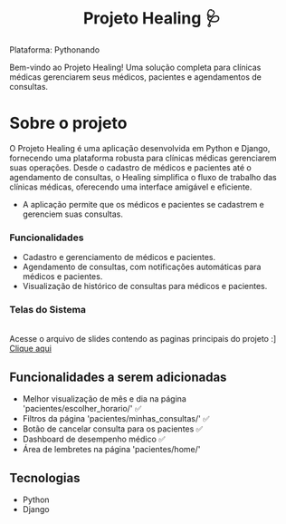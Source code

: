 <h1 align="center"> Projeto Healing 🩺 </h1>
Plataforma: Pythonando
<br>

Bem-vindo ao Projeto Healing! Uma solução completa para clínicas médicas gerenciarem seus médicos, pacientes e agendamentos de consultas.

# Sobre o projeto

O Projeto Healing é uma aplicação desenvolvida em Python e Django, fornecendo uma plataforma robusta para clínicas médicas gerenciarem suas operações. Desde o cadastro de médicos e pacientes até o agendamento de consultas, o Healing simplifica o fluxo de trabalho das clínicas médicas, oferecendo uma interface amigável e eficiente.

> 
- A aplicação permite que os médicos e pacientes se cadastrem e gerenciem suas consultas.

### Funcionalidades

- Cadastro e gerenciamento de médicos e pacientes.
- Agendamento de consultas, com notificações automáticas para médicos e pacientes.
- Visualização de histórico de consultas para médicos e pacientes.

### Telas do Sistema
<br>
Acesse o arquivo de slides contendo as paginas principais do projeto :]
<a href="https://github.com/LiviaBraz/psw10-Healing/blob/main/Healing%20Presentation.pdf"> Clique aqui</a>

## Funcionalidades a serem adicionadas

- Melhor visualização de mês e dia na página 'pacientes/escolher_horario/' ✅
- Filtros da página 'pacientes/minhas_consultas/' ✅
- Botão de cancelar consulta para os pacientes ✅
- Dashboard de desempenho médico ✅
- Área de lembretes na página 'pacientes/home/'

## Tecnologias

- Python
- Django
